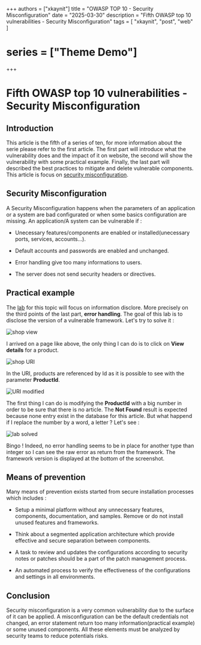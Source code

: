 +++
authors = ["xkaynit"]
title = "OWASP TOP 10 - Security Misconfiguration"
date = "2025-03-30"
description = "Fifth OWASP top 10 vulnerabilities - Security Misconfiguration"
tags = [
    "xkaynit",
    "post",
    "web"
]
# series = ["Theme Demo"]
+++

# Fifth OWASP top 10 vulnerabilities - Security Misconfiguration

## Introduction

This article is the fifth of a series of ten, for more information about the serie please refer to the first article. The first part will introduce what the vulnerability does and the impact of it on website, the second will show the vulnerability with some practical example. Finally, the last part will described the best practices to mitigate and delete vulnerable components. This article is focus on [security misconfiguration](https://owasp.org/Top10/A05_2021-Security_Misconfiguration/).

## Security Misconfiguration

A Security Misconfiguration happens when the parameters of an application or a system are bad configurated or when some basics configuration are missing. An application/A system can be vulnerable if : 

- Unecessary features/components are enabled or installed(unecessary ports, services, accounts...).

- Default accounts and passwords are enabled and unchanged.

- Error handling give too many informations to users.

- The server does not send security headers or directives.

## Practical example 

The [lab](https://portswigger.net/web-security/information-disclosure/exploiting/lab-infoleak-in-error-messages) for this topic will focus on information disclore. More precisely on the third points of the last part, **error handling**. The goal of this lab is to disclose the version of a vulnerable framework. Let's try to solve it :

![shop view](https://gist.github.com/user-attachments/assets/c18a1d37-3de0-4ac7-845f-edfa08c91d3a)

I arrived on a page like above, the only thing I can do is to click on **View details** for a product.

![shop URI](https://gist.github.com/user-attachments/assets/f5bb417d-b4b8-4b24-ad28-8182a56f39a0)

In the URI, products are referenced by Id as it is possible to see with the parameter **ProductId**. 

![URI modified](https://gist.github.com/user-attachments/assets/27b22247-4b91-4523-9c33-ecaf0e223730)

The first thing I can do is modifying the **ProductId** with a big number in order to be sure that there is no article. The **Not Found** result is expected because none entry exist in the database for this article. But what happend if I replace the number by a word, a letter ? Let's see :

![lab solved](https://gist.github.com/user-attachments/assets/9efe3a54-4beb-401f-86be-759d1cace20a)

Bingo ! Indeed, no error handling seems to be in place for another type than integer so I can see the raw error as return from the framework. The framework version is displayed at the bottom of the screenshot.

## Means of prevention

Many means of prevention exists started from secure installation processes which includes : 

- Setup a minimal platform without any unnecessary features, components, documentation, and samples. Remove or do not install unused features and frameworks.

- Think about a segmented application architecture which provide effective and secure separation between components.

- A task to review and updates the configurations according to security notes or patches should be a part of the patch management process.

- An automated process to verify the effectiveness of the configurations and settings in all environments.

## Conclusion

Security misconfiguration is a very common vulnerability due to the surface of it can be applied. A misconfiguration can be the default credentials not changed, an error statement return too many information(practical example) or some unused components. All these elements must be analyzed by security teams to reduce potentials risks.